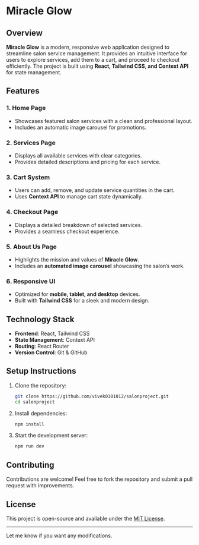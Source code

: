 # **Miracle Glow**  

## **Overview**  
**Miracle Glow** is a modern, responsive web application designed to streamline salon service management. It provides an intuitive interface for users to explore services, add them to a cart, and proceed to checkout efficiently. The project is built using **React, Tailwind CSS, and Context API** for state management.  

## **Features**  

### **1. Home Page**  
- Showcases featured salon services with a clean and professional layout.  
- Includes an automatic image carousel for promotions.  

### **2. Services Page**  
- Displays all available services with clear categories.  
- Provides detailed descriptions and pricing for each service.  

### **3. Cart System**  
- Users can add, remove, and update service quantities in the cart.  
- Uses **Context API** to manage cart state dynamically.  

### **4. Checkout Page**  
- Displays a detailed breakdown of selected services.  
- Provides a seamless checkout experience.  

### **5. About Us Page**  
- Highlights the mission and values of **Miracle Glow**.  
- Includes an **automated image carousel** showcasing the salon’s work.  

### **6. Responsive UI**  
- Optimized for **mobile, tablet, and desktop** devices.  
- Built with **Tailwind CSS** for a sleek and modern design.  

## **Technology Stack**  

- **Frontend**: React, Tailwind CSS  
- **State Management**: Context API  
- **Routing**: React Router  
- **Version Control**: Git & GitHub  

## **Setup Instructions**  

1. Clone the repository:  
   ```sh
   git clone https://github.com/vivek0101012/salonproject.git
   cd salonproject
   ```  
2. Install dependencies:  
   ```sh
   npm install
   ```  
3. Start the development server:  
   ```sh
   npm run dev
   ```  

## **Contributing**  
Contributions are welcome! Feel free to fork the repository and submit a pull request with improvements.  

## **License**  
This project is open-source and available under the [MIT License](LICENSE).  

---

Let me know if you want any modifications.